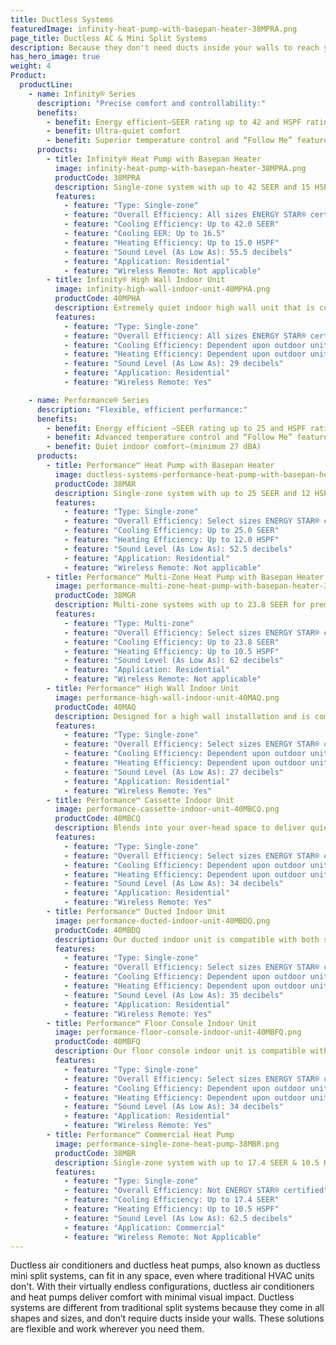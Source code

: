 ```yaml
---
title: Ductless Systems
featuredImage: infinity-heat-pump-with-basepan-heater-38MPRA.png
page_title: Ductless AC & Mini Split Systems
description: Because they don't need ducts inside your walls to reach your rooms, ductless air conditioners work wherever you need them.
has_hero_image: true
weight: 4
Product:
  productLine:
    - name: Infinity® Series
      description: "Precise comfort and controllability:"
      benefits:
        - benefit: Energy efficient—SEER rating up to 42 and HSPF rating up to 15
        - benefit: Ultra-quiet comfort
        - benefit: Superior temperature control and “Follow Me” feature sensing the temperature with a handheld remote control
      products:
        - title: Infinity® Heat Pump with Basepan Heater
          image: infinity-heat-pump-with-basepan-heater-38MPRA.png
          productCode: 38MPRA
          description: Single-zone system with up to 42 SEER and 15 HSPF for premium energy savings.
          features:
            - feature: "Type: Single-zone"
            - feature: "Overall Efficiency: All sizes ENERGY STAR® certified"
            - feature: "Cooling Efficiency: Up to 42.0 SEER"
            - feature: "Cooling EER: Up to 16.5"
            - feature: "Heating Efficiency: Up to 15.0 HSPF"
            - feature: "Sound Level (As Low As): 55.5 decibels"
            - feature: "Application: Residential"
            - feature: "Wireless Remote: Not applicable"
        - title: Infinity® High Wall Indoor Unit
          image: infinity-high-wall-indoor-unit-40MPHA.png
          productCode: 40MPHA
          description: Extremely quiet indoor high wall unit that is compatible with select single and multi-zone ductless systems.
          features:
            - feature: "Type: Single-zone"
            - feature: "Overall Efficiency: All sizes ENERGY STAR® certified"
            - feature: "Cooling Efficiency: Dependent upon outdoor unit pairing"
            - feature: "Heating Efficiency: Dependent upon outdoor unit pairing"
            - feature: "Sound Level (As Low As): 29 decibels"
            - feature: "Application: Residential"
            - feature: "Wireless Remote: Yes"

    - name: Performance® Series
      description: "Flexible, efficient performance:"
      benefits:
        - benefit: Energy efficient —SEER rating up to 25 and HSPF rating up to 12.5
        - benefit: Advanced temperature control and “Follow Me” feature sensing the temperature at the remote control
        - benefit: Quiet indoor comfort—(minimum 27 dBA)
      products:
        - title: Performance™ Heat Pump with Basepan Heater
          image: ductless-systems-performance-heat-pump-with-basepan-heater-38MAR.png
          productCode: 38MAR
          description: Single-zone system with up to 25 SEER and 12 HSPF for premium energy savings.
          features:
            - feature: "Type: Single-zone"
            - feature: "Overall Efficiency: Select sizes ENERGY STAR® certified"
            - feature: "Cooling Efficiency: Up to 25.0 SEER"
            - feature: "Heating Efficiency: Up to 12.0 HSPF"
            - feature: "Sound Level (As Low As): 52.5 decibels"
            - feature: "Application: Residential"
            - feature: "Wireless Remote: Not applicable"
        - title: Performance™ Multi-Zone Heat Pump with Basepan Heater
          image: performance-multi-zone-heat-pump-with-basepan-heater-38MGR.png
          productCode: 38MGR
          description: Multi-zone systems with up to 23.8 SEER for premium cooling energy savings & 10.5 HSPF for enhanced heating energy savings.
          features:
            - feature: "Type: Multi-zone"
            - feature: "Overall Efficiency: Select sizes ENERGY STAR® certified"
            - feature: "Cooling Efficiency: Up to 23.8 SEER"
            - feature: "Heating Efficiency: Up to 10.5 HSPF"
            - feature: "Sound Level (As Low As): 62 decibels"
            - feature: "Application: Residential"
            - feature: "Wireless Remote: Not applicable"
        - title: Performance™ High Wall Indoor Unit
          image: performance-high-wall-indoor-unit-40MAQ.png
          productCode: 40MAQ
          description: Designed for a high wall installation and is compatible with both single and multi-zone ductless systems.
          features:
            - feature: "Type: Single-zone"
            - feature: "Overall Efficiency: Select sizes ENERGY STAR® certified"
            - feature: "Cooling Efficiency: Dependent upon outdoor unit pairing"
            - feature: "Heating Efficiency: Dependent upon outdoor unit pairing"
            - feature: "Sound Level (As Low As): 27 decibels"
            - feature: "Application: Residential"
            - feature: "Wireless Remote: Yes"
        - title: Performance™ Cassette Indoor Unit
          image: performance-cassette-indoor-unit-40MBCQ.png
          productCode: 40MBCQ
          description: Blends into your over-head space to deliver quiet comfort and is compatible with both single and multi-zone ductless systems.
          features:
            - feature: "Type: Single-zone"
            - feature: "Overall Efficiency: Select sizes ENERGY STAR® certified"
            - feature: "Cooling Efficiency: Dependent upon outdoor unit pairing"
            - feature: "Heating Efficiency: Dependent upon outdoor unit pairing"
            - feature: "Sound Level (As Low As): 34 decibels"
            - feature: "Application: Residential"
            - feature: "Wireless Remote: Yes"
        - title: Performance™ Ducted Indoor Unit
          image: performance-ducted-indoor-unit-40MBDQ.png
          productCode: 40MBDQ
          description: Our ducted indoor unit is compatible with both single and multi-zone ductless systems.
          features:
            - feature: "Type: Single-zone"
            - feature: "Overall Efficiency: Select sizes ENERGY STAR® certified"
            - feature: "Cooling Efficiency: Dependent upon outdoor unit pairing"
            - feature: "Heating Efficiency: Dependent upon outdoor unit pairing"
            - feature: "Sound Level (As Low As): 35 decibels"
            - feature: "Application: Residential"
            - feature: "Wireless Remote: Yes"
        - title: Performance™ Floor Console Indoor Unit
          image: performance-floor-console-indoor-unit-40MBFQ.png
          productCode: 40MBFQ
          description: Our floor console indoor unit is compatible with both single and multi-zone ductless systems.
          features:
            - feature: "Type: Single-zone"
            - feature: "Overall Efficiency: Select sizes ENERGY STAR® certified"
            - feature: "Cooling Efficiency: Dependent upon outdoor unit pairing"
            - feature: "Heating Efficiency: Dependent upon outdoor unit pairing"
            - feature: "Sound Level (As Low As): 34 decibels"
            - feature: "Application: Residential"
            - feature: "Wireless Remote: Yes"
        - title: Performance™ Commercial Heat Pump
          image: performance-single-zone-heat-pump-38MBR.png
          productCode: 38MBR
          description: Single-zone system with up to 17.4 SEER & 10.5 HSPF for enhanced energy savings.
          features:
            - feature: "Type: Single-zone"
            - feature: "Overall Efficiency: Not ENERGY STAR® certified"
            - feature: "Cooling Efficiency: Up to 17.4 SEER"
            - feature: "Heating Efficiency: Up to 10.5 HSPF"
            - feature: "Sound Level (As Low As): 62.5 decibels"
            - feature: "Application: Commercial"
            - feature: "Wireless Remote: Not Applicable"
---
```


Ductless air conditioners and ductless heat pumps, also known as ductless mini split systems, can fit in any space, even where traditional HVAC units don't. With their virtually endless configurations, ductless air conditioners and heat pumps deliver comfort with minimal visual impact. Ductless systems are different from traditional split systems because they come in all shapes and sizes, and don’t require ducts inside your walls. These solutions are flexible and work wherever you need them.
